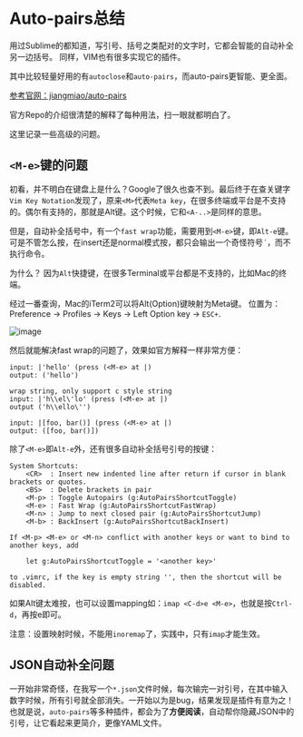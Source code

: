 # Auto-pairs总结

用过Sublime的都知道，写引号、括号之类配对的文字时，它都会智能的自动补全另一边括号。
同样，VIM也有很多实现它的插件。

其中比较轻量好用的有`autoclose`和`auto-pairs`，而auto-pairs更智能、更全面。

[参考官网：jiangmiao/auto-pairs](https://github.com/jiangmiao/auto-pairs)

官方Repo的介绍很清楚的解释了每种用法，扫一眼就都明白了。

这里记录一些高级的问题。


## `<M-e>`键的问题

初看，并不明白<M>在键盘上是什么？Google了很久也查不到。最后终于在查关键字`Vim Key Notation`发现了，原来`<M>`代表`Meta key`，在很多终端或平台是不支持的。偶尔有支持的，那就是Alt键。这个时候，它和`<A-..>`是同样的意思。

但是，自动补全括号中，有一个`fast wrap`功能，需要用到`<M-e>`键，即`Alt-e`键。可是不管怎么按，在insert还是normal模式按，都只会输出一个奇怪符号`´`，而不执行命令。

为什么？
因为`Alt`快捷键，在很多Terminal或平台都是不支持的，比如Mac的终端。

经过一番查询，Mac的iTerm2可以将Alt(Option)键映射为Meta键。
位置为：Preference -> Profiles -> Keys -> Left Option key -> `ESC+`.

![image](https://user-images.githubusercontent.com/14041622/50380545-6b3c5f80-06a5-11e9-8547-476db30dc966.png)

然后就能解决fast wrap的问题了，效果如官方解释一样非常方便：
```
input: |'hello' (press (<M-e> at |)
output: ('hello')

wrap string, only support c style string
input: |'h\\el\'lo' (press (<M-e> at |)
output ('h\\ello\'')

input: |[foo, bar()] (press (<M-e> at |)
output: ([foo, bar()])
```

除了`<M-e>`即`Alt-e`外，还有很多自动补全括号引号的按键：
```
System Shortcuts:
    <CR>  : Insert new indented line after return if cursor in blank brackets or quotes.
    <BS>  : Delete brackets in pair
    <M-p> : Toggle Autopairs (g:AutoPairsShortcutToggle)
    <M-e> : Fast Wrap (g:AutoPairsShortcutFastWrap)
    <M-n> : Jump to next closed pair (g:AutoPairsShortcutJump)
    <M-b> : BackInsert (g:AutoPairsShortcutBackInsert)

If <M-p> <M-e> or <M-n> conflict with another keys or want to bind to another keys, add

    let g:AutoPairsShortcutToggle = '<another key>'

to .vimrc, if the key is empty string '', then the shortcut will be disabled.
```

如果Alt键太难按，也可以设置mapping如：`imap <C-d>e <M-e>`，也就是按`Ctrl-d`，再按e即可。

注意：设置映射时候，不能用`inoremap`了，实践中，只有`imap`才能生效。


## JSON自动补全问题

一开始非常奇怪，在我写一个`*.json`文件时候，每次输完一对引号，在其中输入数字时候，所有引号就全部消失。一开始以为是bug，结果发现是插件有意为之！
也就是说，`auto-pairs`等多种插件，都会为了**方便阅读**，自动帮你隐藏JSON中的引号，让它看起来更简介，更像YAML文件。